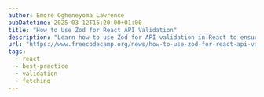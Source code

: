 ```yaml
---
author: Emore Ogheneyoma Lawrence
pubDatetime: 2025-03-12T15:20:00+01:00
title: "How to Use Zod for React API Validation"
description: "Learn how to use Zod for API validation in React to ensure data consistency and prevent errors. This guide covers setting up Zod, defining schemas, integrating with API calls, and handling errors effectively. Improve your React app's reliability and developer experience with Zod."
url: "https://www.freecodecamp.org/news/how-to-use-zod-for-react-api-validation/?ref=dailydev"
tags:
  - react
  - best-practice
  - validation
  - fetching
---
```

